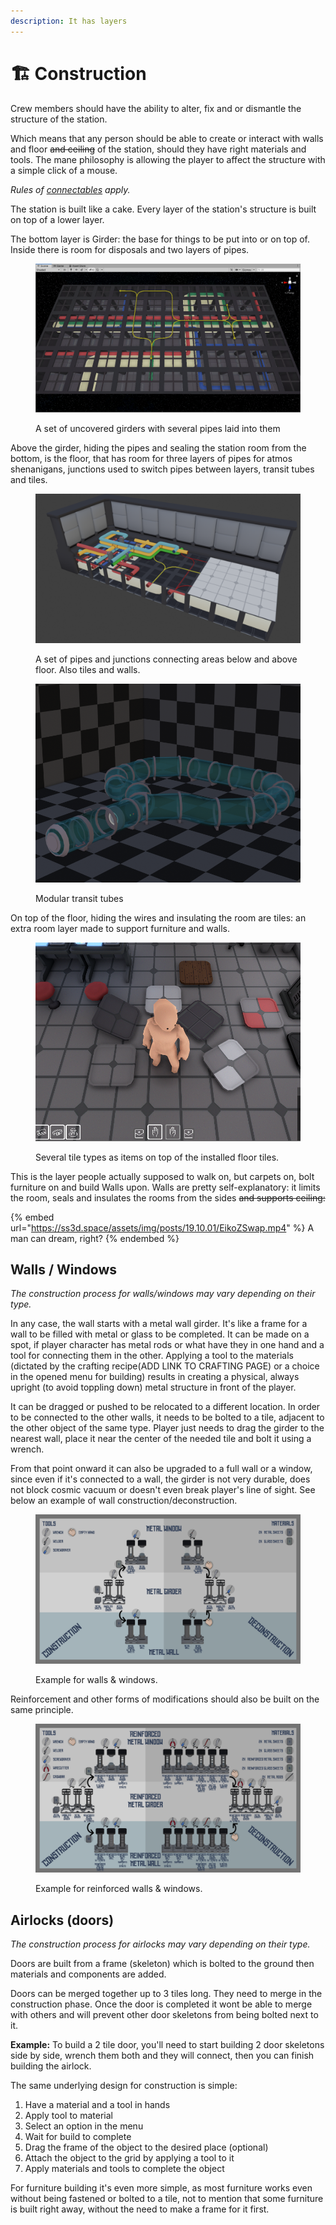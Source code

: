 ```yaml
---
description: It has layers
---
```


# 🏗 Construction

Crew members should have the ability to alter, fix and or dismantle the structure of the station.

Which means that any person should be able to create or interact with walls and floor ~~and ceiling~~ of the station, should they have right materials and tools. The mane philosophy is allowing the player to affect the structure with a simple click of a mouse.

_Rules of_ [_connectables_](../connectables/) _apply._

The station is built like a cake. Every layer of the station's structure is built on top of a lower layer.

The bottom layer is Girder: the base for things to be put into or on top of. Inside there is room for disposals and two layers of pipes.

<figure><img src="../../.gitbook/assets/image (11).png" alt=""><figcaption><p>A set of uncovered girders with several pipes laid into them</p></figcaption></figure>

Above the girder, hiding the pipes and sealing the station room from the bottom, is the floor, that has room for three layers of pipes for atmos shenanigans, junctions used to switch pipes between layers, transit tubes and tiles.

<figure><img src="../../.gitbook/assets/image (19).png" alt=""><figcaption><p>A set of pipes and junctions connecting areas below and above floor. Also tiles and walls.</p></figcaption></figure>

<figure><img src="../../.gitbook/assets/image (12).png" alt=""><figcaption><p>Modular transit tubes</p></figcaption></figure>

On top of the floor, hiding the wires and insulating the room are tiles: an extra room layer made to support furniture and walls.

<figure><img src="../../.gitbook/assets/image (8).png" alt=""><figcaption><p>Several tile types as items on top of the installed floor tiles.</p></figcaption></figure>

This is the layer people actually supposed to walk on, but carpets on, bolt furniture on and build Walls upon. Walls are pretty self-explanatory: it limits the room, seals and insulates the rooms from the sides ~~and supports ceiling:~~

{% embed url="https://ss3d.space/assets/img/posts/19.10.01/EikoZSwap.mp4" %}
A man can dream, right?
{% endembed %}

## Walls / Windows <img src="https://lh3.googleusercontent.com/Gu82RVgvMEJshQ79i0fFAW66sFtgTQLpF0AfwWAyR1F3l7HRUfMEF4FfTpmX8vjrk_9rxG7ehL-0jjHLnOS2A6S8CC0wLM7EWRi5OGGk5-j8qg-7am-LlKL4CxpPE6MiTQBYwsnmByIs66rAcKTFVw" alt="" data-size="line">

_The construction process for walls/windows may vary depending on their type._

In any case, the wall starts with a metal wall girder. It's like a frame for a wall to be filled with metal or glass to be completed. It can be made on a spot, if player character has metal rods or what have they in one hand and a tool for connecting them in the other. Applying a tool to the materials (dictated by the crafting recipe(ADD LINK TO CRAFTING PAGE) or a choice in the opened menu for building) results in creating a physical, always upright (to avoid toppling down) metal structure in front of the player.&#x20;

It can be dragged or pushed to be relocated to a different location. In order to be connected to the other walls, it needs to be bolted to a tile, adjacent to the other object of the same type. Player just needs to drag the girder to the nearest wall, place it near the center of the needed tile and bolt it using a wrench.

From that point onward it can also be upgraded to a full wall or a window, since even if it's connected to a wall, the girder is not very durable, does not block cosmic vacuum or doesn't even break player's line of sight. See below an example of wall construction/deconstruction.

<figure><img src="../../.gitbook/assets/metal walls &#x26; windows.png" alt=""><figcaption><p>Example for walls &#x26; windows.</p></figcaption></figure>

Reinforcement and other forms of modifications should also be built on the same principle.

<figure><img src="../../.gitbook/assets/reinforced metal walls &#x26; windows.png" alt=""><figcaption><p>Example for reinforced walls &#x26; windows.</p></figcaption></figure>

## Airlocks (doors) <img src="https://lh3.googleusercontent.com/Gu82RVgvMEJshQ79i0fFAW66sFtgTQLpF0AfwWAyR1F3l7HRUfMEF4FfTpmX8vjrk_9rxG7ehL-0jjHLnOS2A6S8CC0wLM7EWRi5OGGk5-j8qg-7am-LlKL4CxpPE6MiTQBYwsnmByIs66rAcKTFVw" alt="" data-size="line">

_The construction process for airlocks may vary depending on their type._

Doors are built from a frame (skeleton) which is bolted to the ground then materials and components are added.

Doors can be merged together up to 3 tiles long. They need to merge in the construction phase. Once the door is completed it wont be able to merge with others and will prevent other door skeletons from being bolted next to it.

**Example:** To build a 2 tile door, you'll need to start building 2 door skeletons side by side, wrench them both and they will connect, then you can finish building the airlock.

The same underlying design for construction is simple:

1. Have a material and a tool in hands
2. Apply tool to material
3. Select an option in the menu
4. Wait for build to complete
5. Drag the frame of the object to the desired place (optional)
6. Attach the object to the grid by applying a tool to it
7. Apply materials and tools to complete the object

For furniture building it's even more simple, as most furniture works even without being fastened or bolted to a tile, not to mention that some furniture is built right away, without the need to make a frame for it first.

